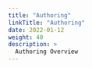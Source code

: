 ```yaml
---
title: "Authoring"
linkTitle: "Authoring"
date: 2022-01-12
weight: 40
description: >
  Authoring Overview
---
```




